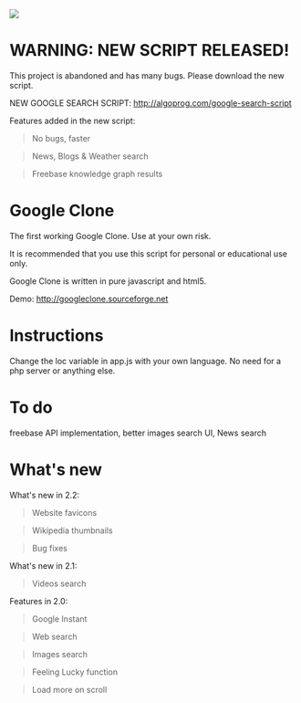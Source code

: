 ![](http://googleclone.sourceforge.net/gclone.png)

WARNING: NEW SCRIPT RELEASED!
============

This project is abandoned and has many bugs. Please download the new script.

NEW GOOGLE SEARCH SCRIPT: http://algoprog.com/google-search-script

Features added in the new script:

  > No bugs, faster
  
  > News, Blogs & Weather search
  
  > Freebase knowledge graph results


Google Clone
============

The first working Google Clone. Use at your own risk.

It is recommended that you use this script for personal or educational use only.

Google Clone is written in pure javascript and html5.

Demo: http://googleclone.sourceforge.net


Instructions
============

Change the loc variable in app.js with your own language.
No need for a php server or anything else.


To do
=====

freebase API implementation, better images search UI, News search


What's new
==========

What's new in 2.2:

  > Website favicons
  
  > Wikipedia thumbnails
  
  > Bug fixes



What's new in 2.1:

  > Videos search



Features in 2.0:

  > Google Instant

  > Web search

  > Images search
  
  > Feeling Lucky function
  
  > Load more on scroll
